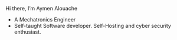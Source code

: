 Hi there, I’m Aymen Alouache
- A Mechatronics Engineer
- Self-taught Software developer. Self-Hosting and cyber security enthusiast.

<!---
aymenalwch/aymenalwch is a ✨ special ✨ repository because its `README.md` (this file) appears on your GitHub profile.
You can click the Preview link to take a look at your changes.
--->

